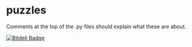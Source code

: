 puzzles
=======

Comments at the top of the .py files should explain what these are about.


[![Bitdeli Badge](https://d2weczhvl823v0.cloudfront.net/joshuahhh/puzzles/trend.png)](https://bitdeli.com/free "Bitdeli Badge")

